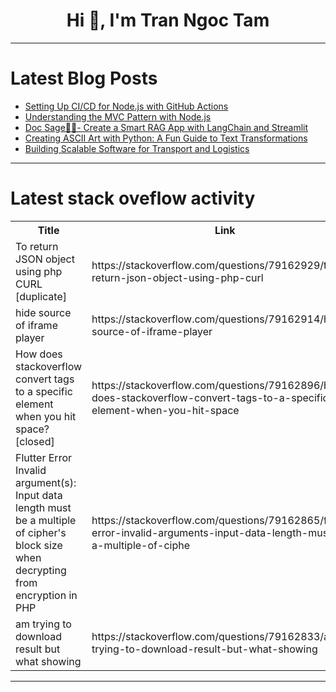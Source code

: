 <h1 align="center">Hi 👋, I'm Tran Ngoc Tam</h1>

---

# Latest Blog Posts 
<!-- BLOG-POST-LIST:START -->
- [Setting Up CI/CD for Node.js with GitHub Actions](https://dev.to/basanta/setting-up-cicd-for-nodejs-with-github-actions-59e9)
- [Understanding the MVC Pattern with Node.js](https://dev.to/abhishekjaiswal_4896/understanding-the-mvc-pattern-with-nodejs-1fpg)
- [Doc Sage🧙‍♂️- Create a Smart RAG App with LangChain and Streamlit](https://dev.to/ngonidzashe/doc-sage-create-a-smart-rag-app-with-langchain-and-streamlit-4lin)
- [Creating ASCII Art with Python: A Fun Guide to Text Transformations](https://dev.to/mitiahiers/creating-ascii-art-with-python-a-fun-guide-to-text-transformations-4f94)
- [Building Scalable Software for Transport and Logistics](https://dev.to/octorcat_super_dev/building-scalable-software-for-transport-and-logistics-2bb9)
<!-- BLOG-POST-LIST:END -->

---

# Latest stack oveflow activity
<table>
  <tr><th>Title</th><th>Link</th></tr>
  <!-- STACKOVERFLOW:START --><tr><td>To return JSON object using php CURL [duplicate]</td><td>https://stackoverflow.com/questions/79162929/to-return-json-object-using-php-curl</td></tr><tr><td>hide source of iframe player</td><td>https://stackoverflow.com/questions/79162914/hide-source-of-iframe-player</td></tr><tr><td>How does stackoverflow convert tags to a specific element when you hit space? [closed]</td><td>https://stackoverflow.com/questions/79162896/how-does-stackoverflow-convert-tags-to-a-specific-element-when-you-hit-space</td></tr><tr><td>Flutter Error Invalid argument&lpar;s&rpar;: Input data length must be a multiple of cipher&#39;s block size when decrypting from encryption in PHP</td><td>https://stackoverflow.com/questions/79162865/flutter-error-invalid-arguments-input-data-length-must-be-a-multiple-of-ciphe</td></tr><tr><td>am trying to download result but what showing</td><td>https://stackoverflow.com/questions/79162833/am-trying-to-download-result-but-what-showing</td></tr><!-- STACKOVERFLOW:END -->
</table>

---


